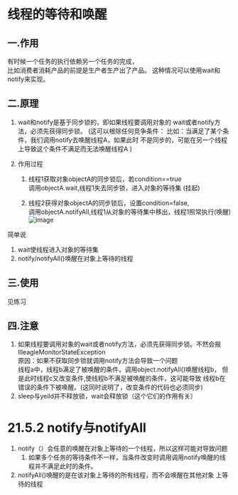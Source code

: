 # 线程的等待和唤醒
## 一.作用
有时候一个任务的执行依赖另一个任务的完成，  
比如消费者消耗产品的前提是生产者生产出了产品。
这种情况可以使用wait和notify来实现。
## 二.原理  
1. wait和notify是基于同步锁的，即如果线程要调用对象的
wait或者notify方法，必须先获得同步锁。
(这可以根除任何竞争条件：
 比如：当满足了某个条件，我们调用notify去唤醒线程A，如果此时
 不是同步的，可能在另一个线程上导致这个条件不满足而无法唤醒线程A
)

2. 作用过程  

   1. 线程1获取对象objectA的同步锁后，若condition==true  
调用objectA.wait,线程1失去同步锁，进入对象的等待集 (挂起) 
  
   2. 线程2获得对象objectA的同步锁后，设置condition=false,  
调用objectA.notifyAll,线程1从对象的等待集中移出，线程1照常执行(唤醒)
![image](https://note.youdao.com/yws/public/resource/e1de6ab70a6075f4d9f88daf8c95d14b/xmlnote/AB6820691C4F4639A090E61ED04A951E/20547)

简单说 
  1. wait使线程进入对象的等待集
  2. notify/notifyAll()唤醒在对象上等待的线程

## 三.使用
见练习  

## 四.注意  
1. 如果线程要调用对象的wait或者notify方法，必须先获得同步锁。不然会报
IlleagleMonitorStateException  
   原因：如果不获取同步锁就调用notify方法会导致一个问题  
   线程a中，线程b满足了被唤醒的条件，调用object.notifyAll()唤醒线程b，
   但是此时线程c又改变条件,使线程b不满足被唤醒的条件，这可能导致
   线程b在错误的条件下被唤醒。(这同时说明了，改变条件的代码也必须同步)
2. sleep与yeild并不释放锁，wait会释放锁（这个它们的作用有关）
# 21.5.2 notify与notifyAll
1. notify（）会任意的唤醒在对象上等待的一个线程，所以这样可能对导致问题  
   1. 如果多个任务的等待条件不一样，当条件改变时调用调用notify唤醒的线程并不满足此时的条件。
2. notifyAll()唤醒的是在该对象上等待的所有线程，而不会唤醒在其他对象 
上等待的线程
  